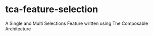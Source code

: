 # tca-feature-selection
A Single and Multi Selections Feature written using The Composable Architecture
